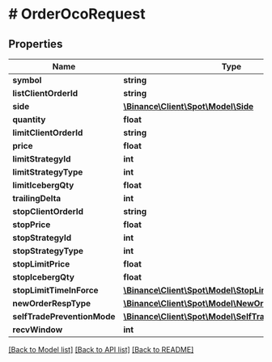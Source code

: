 # # OrderOcoRequest

## Properties

Name | Type | Description | Notes
------------ | ------------- | ------------- | -------------
**symbol** | **string** |  |
**listClientOrderId** | **string** |  | [optional]
**side** | [**\Binance\Client\Spot\Model\Side**](Side.md) |  |
**quantity** | **float** |  |
**limitClientOrderId** | **string** |  | [optional]
**price** | **float** |  |
**limitStrategyId** | **int** |  | [optional]
**limitStrategyType** | **int** |  | [optional]
**limitIcebergQty** | **float** |  | [optional]
**trailingDelta** | **int** |  | [optional]
**stopClientOrderId** | **string** |  | [optional]
**stopPrice** | **float** |  |
**stopStrategyId** | **int** |  | [optional]
**stopStrategyType** | **int** |  | [optional]
**stopLimitPrice** | **float** |  | [optional]
**stopIcebergQty** | **float** |  | [optional]
**stopLimitTimeInForce** | [**\Binance\Client\Spot\Model\StopLimitTimeInForce**](StopLimitTimeInForce.md) |  | [optional]
**newOrderRespType** | [**\Binance\Client\Spot\Model\NewOrderRespType**](NewOrderRespType.md) |  | [optional]
**selfTradePreventionMode** | [**\Binance\Client\Spot\Model\SelfTradePreventionMode**](SelfTradePreventionMode.md) |  | [optional]
**recvWindow** | **int** |  | [optional]

[[Back to Model list]](../../README.md#models) [[Back to API list]](../../README.md#endpoints) [[Back to README]](../../README.md)
